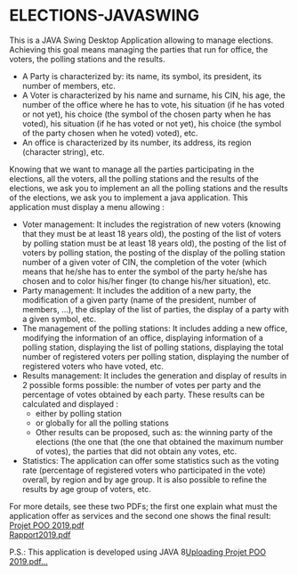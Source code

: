 # ELECTIONS-JAVASWING
This is a JAVA Swing Desktop Application allowing to manage elections. Achieving this goal means 
managing the parties that run for office, the voters, the polling stations and the results.
* A Party is characterized by: its name, its symbol, its president, its number of members,
etc.
* A Voter is characterized by his name and surname, his CIN, his age, the number of the office where he has to vote, his situation (if he has voted or not yet), his choice (the symbol of the chosen party when he has voted), his 
situation (if he has voted or not yet), his choice (the symbol of the party chosen when he voted) 
voted), etc.
* An office is characterized by its number, its address, its region (character string), etc.

Knowing that we want to manage all the parties participating in the elections, all the voters, all the polling stations and the results of the elections, we ask you to implement an all the polling stations and the results of the elections, we ask you to implement a java application. This application must display a menu allowing :
* Voter management: It includes the registration of new voters (knowing that they must be at least 18 years old), the posting of the list of voters by polling station must be at least 18 years old), the posting of the list of voters by polling station, the posting of the display of the polling station number of a given voter of CIN, the completion of the voter (which means that he/she has to enter the symbol of the party he/she has chosen and to color his/her finger (to change his/her situation), etc.
* Party management: It includes the addition of a new party, the modification of a given party 
(name of the president, number of members, ...), the display of the list of parties, the display of a party with a given symbol, etc.
* The management of the polling stations: It includes adding a new office, modifying the information of an office, displaying information of a polling station, displaying the list of polling stations, displaying the total number of registered voters per polling station, displaying the number of registered voters who have voted, etc.
* Results management: It includes the generation and display of results in 2 possible forms 
possible: the number of votes per party and the percentage of votes obtained by each party. These results can be calculated and displayed :
  * either by polling station
  * or globally for all the polling stations
  * Other results can be proposed, such as: the winning party of the elections (the one that 
(the one that obtained the maximum number of votes), the parties that did not obtain any votes, etc.
* Statistics: The application can offer some statistics such as the voting rate  (percentage of registered voters who participated in the vote) overall, by region and by age group. It is also possible to refine the results by age group of voters, etc.

For more details, see these two PDFs; the first one explain what must the application offer as services and the second one shows the final result:</br>[Projet POO 2019.pdf](https://github.com/Trabelsi-Development/ELECTIONS-JAVASWING/files/9002851/Projet.POO.2019.pdf)</br>[Rapport2019.pdf](https://github.com/Trabelsi-Development/ELECTIONS-JAVASWING/files/9002877/Rapport2019.pdf)

P.S.: This application is developed using JAVA 8[Uploading Projet POO 2019.pdf…]()
